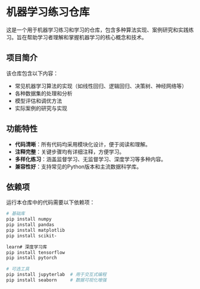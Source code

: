 # 机器学习练习仓库 
 
这是一个用于机器学习练习和学习的仓库，包含多种算法实现、案例研究和实践练习。旨在帮助学习者理解和掌握机器学习的核心概念和技术。
 
## 项目简介 
 
该仓库包含以下内容：
- 常见机器学习算法的实现（如线性回归、逻辑回归、决策树、神经网络等）
- 各种数据集的处理和分析 
- 模型评估和调优方法 
- 实际案例的研究与实现 
 
## 功能特性 
 
- **代码清晰**：所有代码均采用模块化设计，便于阅读和理解。
- **注释完整**：关键步骤均有详细注释，方便学习。
- **多样化练习**：涵盖监督学习、无监督学习、深度学习等多种内容。
- **兼容性好**：支持常见的Python版本和主流数据科学库。
 
## 依赖项 
 
运行本仓库中的代码需要以下依赖项：
 
```bash 
# 基础库 
pip install numpy 
pip install pandas 
pip install matplotlib 
pip install scikit- 
 
learn# 深度学习库 
pip install tensorflow 
pip install pytorch 
 
# 可选工具 
pip install jupyterlab  # 用于交互式编程 
pip install seaborn     # 数据可视化增强 